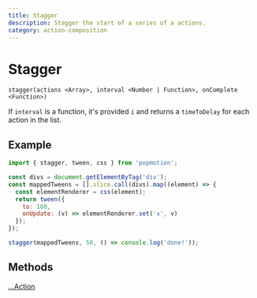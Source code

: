 ```yaml
---
title: Stagger
description: Stagger the start of a series of a actions.
category: action-composition
---
```


# Stagger

`stagger(actions <Array>, interval <Number | Function>, onComplete <Function>)`

If `interval` is a function, it's provided `i` and returns a `timeToDelay` for each action in the list.

## Example

```javascript
import { stagger, tween, css } from 'popmotion';

const divs = document.getElementByTag('div');
const mappedTweens = [].slice.call(divs).map((element) => {
  const elementRenderer = css(element);
  return tween({
    to: 100,
    onUpdate: (v) => elementRenderer.set('x', v)
  });
});

stagger(mappedTweens, 50, () => console.log('done!'));
```

## Methods

[...Action](action)
